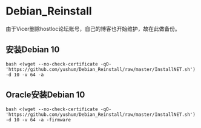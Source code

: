 # Debian_Reinstall
由于Vicer删除hostloc论坛账号，自己的博客也开始维护，故在此做备份。
## 安装Debian 10
```
bash <(wget --no-check-certificate -qO- 'https://github.com/yushum/Debian_Reinstall/raw/master/InstallNET.sh') -d 10 -v 64 -a
```
## Oracle安装Debian 10
```
bash <(wget --no-check-certificate -qO- 'https://github.com/yushum/Debian_Reinstall/raw/master/InstallNET.sh') -d 10 -v 64 -a -firmware
```
